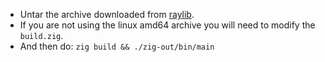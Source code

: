- Untar the archive downloaded from [raylib](https://github.com/raysan5/raylib/releases/tag/5.0).
- If you are not using the linux amd64 archive you will need to modify the `build.zig`.
- And then do: `zig build && ./zig-out/bin/main`
